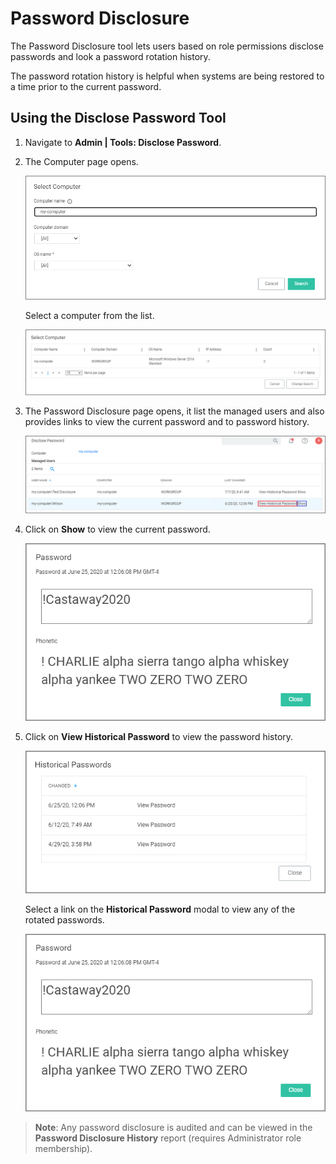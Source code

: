 [title]: # (Password Disclosure)
[tags]: # (helpdesk)
[priority]: # (2)
# Password Disclosure

The Password Disclosure tool lets users based on role permissions disclose passwords and look a password rotation history.

The password rotation history is helpful when systems are being restored to a time prior to the current password.

## Using the Disclose Password Tool

1. Navigate to __Admin | Tools: Disclose Password__.
1. The Computer page opens.

   ![search](images/pw-disclose/tool-1.png "Search for a computer resource")

   Select a computer from the list.

   ![select](images/pw-disclose/tool-5.png "Select a computer resource from the list")
1. The Password Disclosure page opens, it list the managed users and also provides links to view the current password and to password history.

   ![Select managed user](images/pw-disclose/tool-2.png)
1. Click on __Show__ to view the current password.

   ![View current password](images/pw-disclose/tool-3.png)
1. Click on __View Historical Password__ to view the password history.

   ![View password history](images/pw-disclose/tool-4.png)

   Select a link on the __Historical Password__ modal to view any of the rotated passwords.

   ![View specific password history](images/pw-disclose/tool-3.png)

>**Note**: Any password disclosure is audited and can be viewed in the __Password Disclosure History__ report (requires Administrator role membership).
